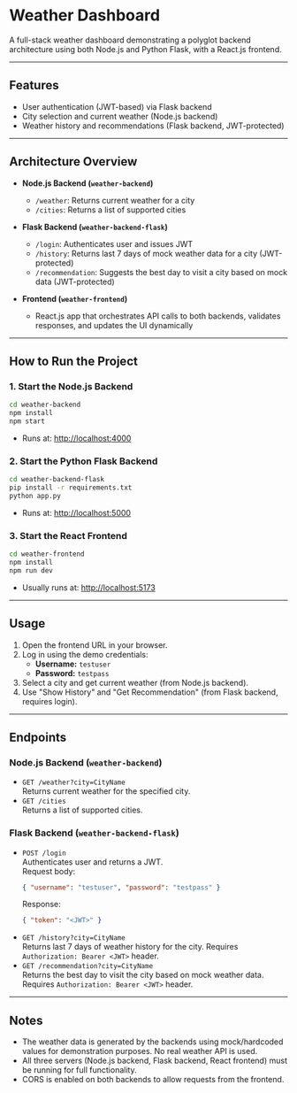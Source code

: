 # Weather Dashboard

A full-stack weather dashboard demonstrating a polyglot backend architecture using both Node.js and Python Flask, with a React.js frontend.

---

## Features

- User authentication (JWT-based) via Flask backend
- City selection and current weather (Node.js backend)
- Weather history and recommendations (Flask backend, JWT-protected)

---

## Architecture Overview

- **Node.js Backend (`weather-backend`)**
  - `/weather`: Returns current weather for a city
  - `/cities`: Returns a list of supported cities

- **Flask Backend (`weather-backend-flask`)**
  - `/login`: Authenticates user and issues JWT
  - `/history`: Returns last 7 days of mock weather data for a city (JWT-protected)
  - `/recommendation`: Suggests the best day to visit a city based on mock data (JWT-protected)

- **Frontend (`weather-frontend`)**
  - React.js app that orchestrates API calls to both backends, validates responses, and updates the UI dynamically

---

## How to Run the Project

### 1. Start the Node.js Backend

```bash
cd weather-backend
npm install
npm start
```
- Runs at: [http://localhost:4000](http://localhost:4000)

### 2. Start the Python Flask Backend

```bash
cd weather-backend-flask
pip install -r requirements.txt
python app.py
```
- Runs at: [http://localhost:5000](http://localhost:5000)

### 3. Start the React Frontend

```bash
cd weather-frontend
npm install
npm run dev
```
- Usually runs at: [http://localhost:5173](http://localhost:5173)

---

## Usage

1. Open the frontend URL in your browser.
2. Log in using the demo credentials:
   - **Username:** `testuser`
   - **Password:** `testpass`
3. Select a city and get current weather (from Node.js backend).
4. Use "Show History" and "Get Recommendation" (from Flask backend, requires login).

---

## Endpoints

### Node.js Backend (`weather-backend`)
- `GET /weather?city=CityName`  
  Returns current weather for the specified city.
- `GET /cities`  
  Returns a list of supported cities.

### Flask Backend (`weather-backend-flask`)
- `POST /login`  
  Authenticates user and returns a JWT.  
  Request body:  
  ```json
  { "username": "testuser", "password": "testpass" }
  ```
  Response:  
  ```json
  { "token": "<JWT>" }
  ```
- `GET /history?city=CityName`  
  Returns last 7 days of weather history for the city. Requires `Authorization: Bearer <JWT>` header.
- `GET /recommendation?city=CityName`  
  Returns the best day to visit the city based on mock weather data. Requires `Authorization: Bearer <JWT>` header.

---

## Notes

- The weather data is generated by the backends using mock/hardcoded values for demonstration purposes. No real weather API is used.
- All three servers (Node.js backend, Flask backend, React frontend) must be running for full functionality.
- CORS is enabled on both backends to allow requests from the frontend.
